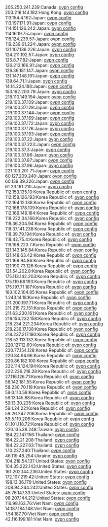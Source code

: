 205.250.241.239:Canada: [ovpn config](vpn/205_250_241_239.ovpn)  
203.218.144.182:Hong Kong: [ovpn config](vpn/203_218_144_182.ovpn)  
113.154.4.162:Japan: [ovpn config](vpn/113_154_4_162.ovpn)  
113.197.171.91:Japan: [ovpn config](vpn/113_197_171_91.ovpn)  
114.151.126.242:Japan: [ovpn config](vpn/114_151_126_242.ovpn)  
114.16.19.75:Japan: [ovpn config](vpn/114_16_19_75.ovpn)  
115.124.239.57:Japan: [ovpn config](vpn/115_124_239_57.ovpn)  
119.239.61.224:Japan: [ovpn config](vpn/119_239_61_224.ovpn)  
121.107.139.226:Japan: [ovpn config](vpn/121_107_139_226.ovpn)  
124.211.192.57:Japan: [ovpn config](vpn/124_211_192_57.ovpn)  
125.8.77.82:Japan: [ovpn config](vpn/125_8_77_82.ovpn)  
126.213.166.91:Japan: [ovpn config](vpn/126_213_166_91.ovpn)  
126.36.181.147:Japan: [ovpn config](vpn/126_36_181_147.ovpn)  
131.147.148.191:Japan: [ovpn config](vpn/131_147_148_191.ovpn)  
138.64.71.1:Japan: [ovpn config](vpn/138_64_71_1.ovpn)  
14.14.224.188:Japan: [ovpn config](vpn/14_14_224_188.ovpn)  
153.162.203.79:Japan: [ovpn config](vpn/153_162_203_79.ovpn)  
218.110.149.194:Japan: [ovpn config](vpn/218_110_149_194.ovpn)  
219.100.37.109:Japan: [ovpn config](vpn/219_100_37_109.ovpn)  
219.100.37.129:Japan: [ovpn config](vpn/219_100_37_129.ovpn)  
219.100.37.144:Japan: [ovpn config](vpn/219_100_37_144.ovpn)  
219.100.37.169:Japan: [ovpn config](vpn/219_100_37_169.ovpn)  
219.100.37.172:Japan: [ovpn config](vpn/219_100_37_172.ovpn)  
219.100.37.176:Japan: [ovpn config](vpn/219_100_37_176.ovpn)  
219.100.37.193:Japan: [ovpn config](vpn/219_100_37_193.ovpn)  
219.100.37.22:Japan: [ovpn config](vpn/219_100_37_22.ovpn)  
219.100.37.223:Japan: [ovpn config](vpn/219_100_37_223.ovpn)  
219.100.37.3:Japan: [ovpn config](vpn/219_100_37_3.ovpn)  
219.100.37.86:Japan: [ovpn config](vpn/219_100_37_86.ovpn)  
219.100.37.87:Japan: [ovpn config](vpn/219_100_37_87.ovpn)  
219.100.37.96:Japan: [ovpn config](vpn/219_100_37_96.ovpn)  
221.103.201.71:Japan: [ovpn config](vpn/221_103_201_71.ovpn)  
60.127.209.240:Japan: [ovpn config](vpn/60_127_209_240.ovpn)  
60.139.39.226:Japan: [ovpn config](vpn/60_139_39_226.ovpn)  
61.23.161.210:Japan: [ovpn config](vpn/61_23_161_210.ovpn)  
112.153.135.10:Korea Republic of: [ovpn config](vpn/112_153_135_10.ovpn)  
112.158.126.193:Korea Republic of: [ovpn config](vpn/112_158_126_193.ovpn)  
112.164.12.138:Korea Republic of: [ovpn config](vpn/112_164_12_138.ovpn)  
112.168.178.109:Korea Republic of: [ovpn config](vpn/112_168_178_109.ovpn)  
112.169.149.184:Korea Republic of: [ovpn config](vpn/112_169_149_184.ovpn)  
118.222.34.166:Korea Republic of: [ovpn config](vpn/118_222_34_166.ovpn)  
118.36.204.94:Korea Republic of: [ovpn config](vpn/118_36_204_94.ovpn)  
118.37.141.238:Korea Republic of: [ovpn config](vpn/118_37_141_238.ovpn)  
118.39.79.194:Korea Republic of: [ovpn config](vpn/118_39_79_194.ovpn)  
118.42.75.4:Korea Republic of: [ovpn config](vpn/118_42_75_4.ovpn)  
119.198.223.7:Korea Republic of: [ovpn config](vpn/119_198_223_7.ovpn)  
121.143.145.84:Korea Republic of: [ovpn config](vpn/121_143_145_84.ovpn)  
121.148.63.42:Korea Republic of: [ovpn config](vpn/121_148_63_42.ovpn)  
121.169.94.86:Korea Republic of: [ovpn config](vpn/121_169_94_86.ovpn)  
121.190.73.126:Korea Republic of: [ovpn config](vpn/121_190_73_126.ovpn)  
121.54.202.8:Korea Republic of: [ovpn config](vpn/121_54_202_8.ovpn)  
175.113.142.203:Korea Republic of: [ovpn config](vpn/175_113_142_203.ovpn)  
175.119.66.193:Korea Republic of: [ovpn config](vpn/175_119_66_193.ovpn)  
175.197.71.187:Korea Republic of: [ovpn config](vpn/175_197_71_187.ovpn)  
183.102.104.85:Korea Republic of: [ovpn config](vpn/183_102_104_85.ovpn)  
1.243.14.18:Korea Republic of: [ovpn config](vpn/1_243_14_18.ovpn)  
211.200.197.71:Korea Republic of: [ovpn config](vpn/211_200_197_71.ovpn)  
211.215.72.151:Korea Republic of: [ovpn config](vpn/211_215_72_151.ovpn)  
211.63.230.161:Korea Republic of: [ovpn config](vpn/211_63_230_161.ovpn)  
218.154.232.158:Korea Republic of: [ovpn config](vpn/218_154_232_158.ovpn)  
218.234.221.234:Korea Republic of: [ovpn config](vpn/218_234_221_234.ovpn)  
218.236.17.108:Korea Republic of: [ovpn config](vpn/218_236_17_108.ovpn)  
218.237.217.190:Korea Republic of: [ovpn config](vpn/218_237_217_190.ovpn)  
218.52.113.132:Korea Republic of: [ovpn config](vpn/218_52_113_132.ovpn)  
220.127.12.60:Korea Republic of: [ovpn config](vpn/220_127_12_60.ovpn)  
220.77.154.128:Korea Republic of: [ovpn config](vpn/220_77_154_128.ovpn)  
220.84.94.66:Korea Republic of: [ovpn config](vpn/220_84_94_66.ovpn)  
220.86.182.100:Korea Republic of: [ovpn config](vpn/220_86_182_100.ovpn)  
222.114.124.194:Korea Republic of: [ovpn config](vpn/222_114_124_194.ovpn)  
222.236.218.28:Korea Republic of: [ovpn config](vpn/222_236_218_28.ovpn)  
27.116.126.71:Korea Republic of: [ovpn config](vpn/27_116_126_71.ovpn)  
58.142.181.55:Korea Republic of: [ovpn config](vpn/58_142_181_55.ovpn)  
58.230.70.118:Korea Republic of: [ovpn config](vpn/58_230_70_118.ovpn)  
59.0.110.59:Korea Republic of: [ovpn config](vpn/59_0_110_59.ovpn)  
59.13.145.88:Korea Republic of: [ovpn config](vpn/59_13_145_88.ovpn)  
59.13.30.235:Korea Republic of: [ovpn config](vpn/59_13_30_235.ovpn)  
59.1.24.22:Korea Republic of: [ovpn config](vpn/59_1_24_22.ovpn)  
59.26.247.206:Korea Republic of: [ovpn config](vpn/59_26_247_206.ovpn)  
59.5.119.206:Korea Republic of: [ovpn config](vpn/59_5_119_206.ovpn)  
61.101.118.72:Korea Republic of: [ovpn config](vpn/61_101_118_72.ovpn)  
220.135.38.248:Taiwan: [ovpn config](vpn/220_135_38_248.ovpn)  
184.22.147.156:Thailand: [ovpn config](vpn/184_22_147_156.ovpn)  
184.22.21.208:Thailand: [ovpn config](vpn/184_22_21_208.ovpn)  
184.22.227.63:Thailand: [ovpn config](vpn/184_22_227_63.ovpn)  
1.10.237.240:Thailand: [ovpn config](vpn/1_10_237_240.ovpn)  
46.119.48.254:Ukraine: [ovpn config](vpn/46_119_48_254.ovpn)  
104.218.54.137:United States: [ovpn config](vpn/104_218_54_137.ovpn)  
104.35.222.143:United States: [ovpn config](vpn/104_35_222_143.ovpn)  
161.202.144.236:United States: [ovpn config](vpn/161_202_144_236.ovpn)  
172.107.219.42:United States: [ovpn config](vpn/172_107_219_42.ovpn)  
198.13.36.179:United States: [ovpn config](vpn/198_13_36_179.ovpn)  
208.94.244.242:United States: [ovpn config](vpn/208_94_244_242.ovpn)  
45.76.147.33:United States: [ovpn config](vpn/45_76_147_33.ovpn)  
98.207.144.212:United States: [ovpn config](vpn/98_207_144_212.ovpn)  
116.98.163.76:Viet Nam: [ovpn config](vpn/116_98_163_76.ovpn)  
14.187.184.148:Viet Nam: [ovpn config](vpn/14_187_184_148.ovpn)  
1.54.187.70:Viet Nam: [ovpn config](vpn/1_54_187_70.ovpn)  
42.116.199.181:Viet Nam: [ovpn config](vpn/42_116_199_181.ovpn)  
